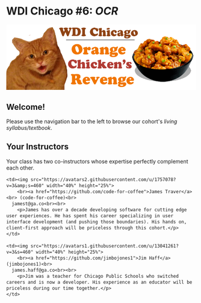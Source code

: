 # WDI Chicago #6: *OCR*

![Orange Chicken's Revenge](orange_chicken_logo.png)

## Welcome!

Please use the navigation bar to the left to browse our cohort's *living syllabus/textbook*.

## Your Instructors

Your class has two co-instructors whose expertise perfectly complement each other.

<table>
  <tr>

    <td><img src="https://avatars2.githubusercontent.com/u/1757078?v=3&amp;s=460" width="40%" height="25%">
    	<br><a href="https://github.com/code-for-coffee">James Traver</a><br> (code-for-coffee)<br>
      jamest@ga.co<br><br>
    	<p>James has over a decade developing software for cutting edge user experiences. He has spent his career specializing in user interface development (and pushing those boundaries). His hands on, client-first approach will be priceless through this cohort.</p>
    </td>

    <td><img src="https://avatars1.githubusercontent.com/u/13041261?v=3&s=460" width="40%" height="25%">
    	<br><a href="https://github.com/jimbojones1">Jim Haff</a> (jimbojones1)<br>
      james.haff@ga.co<br><br>
    	<p>Jim was a teacher for Chicago Public Schools who switched careers and is now a developer. His experience as an educator will be priceless during our time together.</p>
    </td>
  </tr>
</table>
